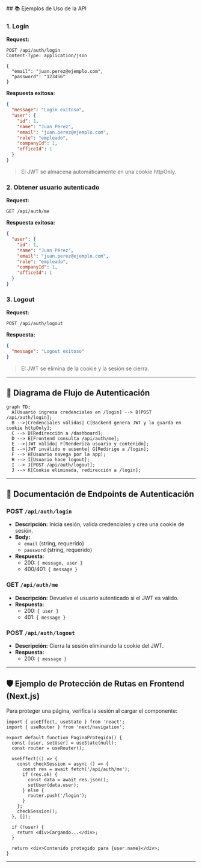 </p>
## 📚 Ejemplos de Uso de la API

### 1. Login

**Request:**
```http
POST /api/auth/login
Content-Type: application/json

{
  "email": "juan.perez@ejemplo.com",
  "password": "123456"
}
```
**Respuesta exitosa:**
```json
{
  "message": "Login exitoso",
  "user": {
    "id": 1,
    "name": "Juan Pérez",
    "email": "juan.perez@ejemplo.com",
    "role": "empleado",
    "companyId": 1,
    "officeId": 1
  }
}
```
> El JWT se almacena automáticamente en una cookie httpOnly.

### 2. Obtener usuario autenticado

**Request:**
```http
GET /api/auth/me
```
**Respuesta exitosa:**
```json
{
  "user": {
    "id": 1,
    "name": "Juan Pérez",
    "email": "juan.perez@ejemplo.com",
    "role": "empleado",
    "companyId": 1,
    "officeId": 1
  }
}
```

### 3. Logout

**Request:**
```http
POST /api/auth/logout
```
**Respuesta:**
```json
{
  "message": "Logout exitoso"
}
```
> El JWT se elimina de la cookie y la sesión se cierra.

---

## 🔄 Diagrama de Flujo de Autenticación

```mermaid
graph TD;
  A[Usuario ingresa credenciales en /login] --> B[POST /api/auth/login];
  B -->|Credenciales válidas| C[Backend genera JWT y lo guarda en cookie httpOnly];
  C --> D[Redirección a /dashboard];
  D --> E[Frontend consulta /api/auth/me];
  E -->|JWT válido| F[Renderiza usuario y contenido];
  E -->|JWT inválido o ausente| G[Redirige a /login];
  F --> H[Usuario navega por la app];
  H --> I[Usuario hace logout];
  I --> J[POST /api/auth/logout];
  J --> K[Cookie eliminada, redirección a /login];
```

---

## 📑 Documentación de Endpoints de Autenticación

### POST `/api/auth/login`
- **Descripción:** Inicia sesión, valida credenciales y crea una cookie de sesión.
- **Body:**
  - `email` (string, requerido)
  - `password` (string, requerido)
- **Respuesta:**
  - 200: `{ message, user }`
  - 400/401: `{ message }`

### GET `/api/auth/me`
- **Descripción:** Devuelve el usuario autenticado si el JWT es válido.
- **Respuesta:**
  - 200: `{ user }`
  - 401: `{ message }`

### POST `/api/auth/logout`
- **Descripción:** Cierra la sesión eliminando la cookie del JWT.
- **Respuesta:**
  - 200: `{ message }`

---

## 🛡️ Ejemplo de Protección de Rutas en Frontend (Next.js)

Para proteger una página, verifica la sesión al cargar el componente:

```tsx
import { useEffect, useState } from 'react';
import { useRouter } from 'next/navigation';

export default function PaginaProtegida() {
  const [user, setUser] = useState(null);
  const router = useRouter();

  useEffect(() => {
    const checkSession = async () => {
      const res = await fetch('/api/auth/me');
      if (res.ok) {
        const data = await res.json();
        setUser(data.user);
      } else {
        router.push('/login');
      }
    };
    checkSession();
  }, []);

  if (!user) {
    return <div>Cargando...</div>;
  }

  return <div>Contenido protegido para {user.name}</div>;
}
```

---